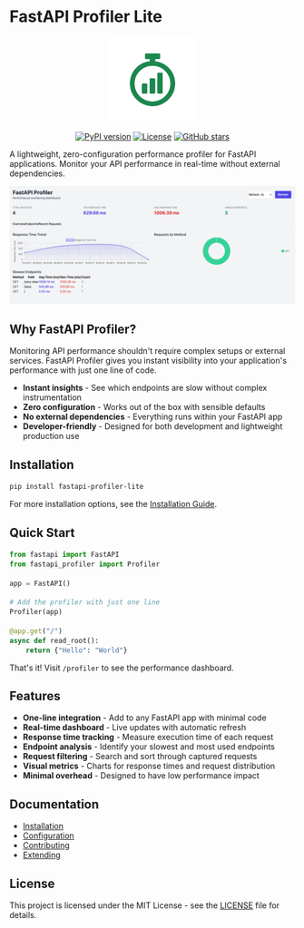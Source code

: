 # FastAPI Profiler Lite

<p align="center">
  <img src="https://github.com/al91liwo/fastapi-profiler/raw/main/docs/images/logo.png" alt="FastAPI Profiler Lite Logo" width="150"/>
</p>

<p align="center">
  <a href="https://pypi.org/project/fastapi-profiler-lite/"><img src="https://img.shields.io/pypi/v/fastapi-profiler-lite?color=blue" alt="PyPI version"></a>
  <a href="https://github.com/al91liwo/fastapi-profiler/blob/main/LICENSE"><img src="https://img.shields.io/github/license/al91liwo/fastapi-profiler" alt="License"></a>
  <a href="https://github.com/al91liwo/fastapi-profiler/stargazers"><img src="https://img.shields.io/github/stars/al91liwo/fastapi-profiler" alt="GitHub stars"></a>
</p>

A lightweight, zero-configuration performance profiler for FastAPI applications. Monitor your API performance in real-time without external dependencies.

<p align="center">
  <img src="https://github.com/al91liwo/fastapi-profiler/raw/main/docs/images/dashboard-demo.png" alt="Dashboard Demo" width="800"/>
</p>

## Why FastAPI Profiler?

Monitoring API performance shouldn't require complex setups or external services. FastAPI Profiler gives you instant visibility into your application's performance with just one line of code.

- **Instant insights** - See which endpoints are slow without complex instrumentation
- **Zero configuration** - Works out of the box with sensible defaults
- **No external dependencies** - Everything runs within your FastAPI app
- **Developer-friendly** - Designed for both development and lightweight production use

## Installation

```bash
pip install fastapi-profiler-lite
```

For more installation options, see the [Installation Guide](docs/installation.md).

## Quick Start

```python
from fastapi import FastAPI
from fastapi_profiler import Profiler

app = FastAPI()

# Add the profiler with just one line
Profiler(app)

@app.get("/")
async def read_root():
    return {"Hello": "World"}
```

That's it! Visit `/profiler` to see the performance dashboard.

## Features

- **One-line integration** - Add to any FastAPI app with minimal code
- **Real-time dashboard** - Live updates with automatic refresh
- **Response time tracking** - Measure execution time of each request
- **Endpoint analysis** - Identify your slowest and most used endpoints
- **Request filtering** - Search and sort through captured requests
- **Visual metrics** - Charts for response times and request distribution
- **Minimal overhead** - Designed to have low performance impact

## Documentation

- [Installation](https://github.com/al91liwo/fastapi-profiler/blob/main/docs/installation.md)
- [Configuration](https://github.com/al91liwo/fastapi-profiler/blob/main/docs/configuration.md)
- [Contributing](https://github.com/al91liwo/fastapi-profiler/blob/main/docs/contributing.md)
- [Extending](https://github.com/al91liwo/fastapi-profiler/blob/main/docs/extending.md)

## License

This project is licensed under the MIT License - see the [LICENSE](LICENSE) file for details.
